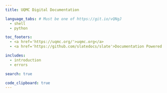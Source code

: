 ```yaml
---
title: UQMC Digital Documentation

language_tabs: # Must be one of https://git.io/vQNgJ
  - shell
  - python

toc_footers:
  - <a href='https://uqmc.org/'>uqmc.org</a>
  - <a href='https://github.com/slatedocs/slate'>Documentation Powered by Slate</a>

includes:
  - introduction
  - errors

search: true

code_clipboard: true
---
```


